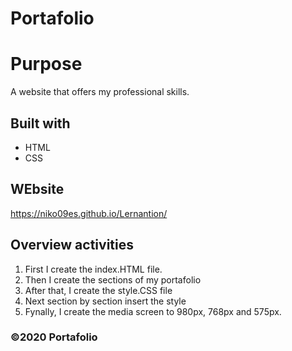 # Portafolio

# Purpose
A website that offers my professional skills.

## Built with 
* HTML
* CSS

## WEbsite
https://niko09es.github.io/Lernantion/

## Overview activities

1. First I create the index.HTML file.
2. Then I create the sections of my portafolio
3. After that, I create the style.CSS file
4. Next section by section insert the style
5. Fynally, I create the media screen to 980px, 768px and 575px. 

### ©️2020 Portafolio
